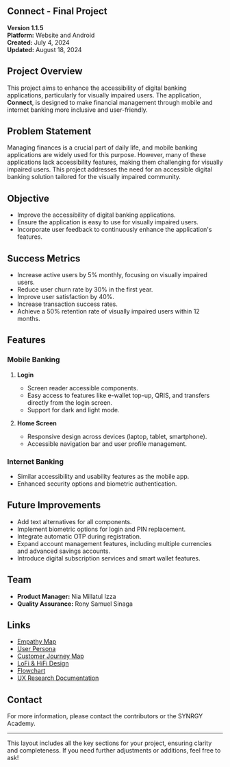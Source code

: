 
## **Connect - Final Project**

**Version 1.1.5**  
**Platform:** Website and Android  
**Created:** July 4, 2024  
**Updated:** August 18, 2024

## **Project Overview**
This project aims to enhance the accessibility of digital banking applications, particularly for visually impaired users. The application, **Connect**, is designed to make financial management through mobile and internet banking more inclusive and user-friendly.

## **Problem Statement**
Managing finances is a crucial part of daily life, and mobile banking applications are widely used for this purpose. However, many of these applications lack accessibility features, making them challenging for visually impaired users. This project addresses the need for an accessible digital banking solution tailored for the visually impaired community.

## **Objective**
- Improve the accessibility of digital banking applications.
- Ensure the application is easy to use for visually impaired users.
- Incorporate user feedback to continuously enhance the application's features.

## **Success Metrics**
- Increase active users by 5% monthly, focusing on visually impaired users.
- Reduce user churn rate by 30% in the first year.
- Improve user satisfaction by 40%.
- Increase transaction success rates.
- Achieve a 50% retention rate of visually impaired users within 12 months.

## **Features**
### **Mobile Banking**
1. **Login**  
   - Screen reader accessible components.
   - Easy access to features like e-wallet top-up, QRIS, and transfers directly from the login screen.
   - Support for dark and light mode.

2. **Home Screen**  
   - Responsive design across devices (laptop, tablet, smartphone).
   - Accessible navigation bar and user profile management.

### **Internet Banking**
- Similar accessibility and usability features as the mobile app.
- Enhanced security options and biometric authentication.

## **Future Improvements**
- Add text alternatives for all components.
- Implement biometric options for login and PIN replacement.
- Integrate automatic OTP during registration.
- Expand account management features, including multiple currencies and advanced savings accounts.
- Introduce digital subscription services and smart wallet features.

## **Team**
- **Product Manager:** Nia Millatul Izza
- **Quality Assurance:** Rony Samuel Sinaga

## **Links**
- [Empathy Map](#)
- [User Persona](#)
- [Customer Journey Map](#)
- [LoFi & HiFi Design](#)
- [Flowchart](#)
- [UX Research Documentation](#)

## **Contact**
For more information, please contact the contributors or the SYNRGY Academy.

---

This layout includes all the key sections for your project, ensuring clarity and completeness. If you need further adjustments or additions, feel free to ask!
